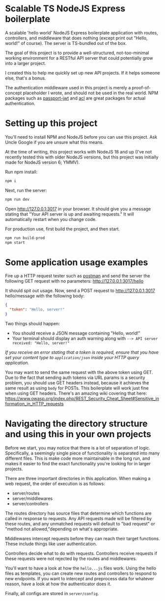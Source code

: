 # Scalable TS NodeJS Express boilerplate

A scalable 'hello world' NodeJS Express boilerplate application with routes,
controllers, and middleware that does nothing (except print out "Hello, world!"
of course). The server is TS-bundled out of the box.

The goal of this project is to provide a well-structured, not-too-minimal
working environment for a RESTful API server that could potentially grow into a
larger project.

I created this to help me quickly set up new API projects. If it helps someone
else, that's a bonus.

The authentication middleware used in this project is merely a proof-of-concept
placeholder I wrote, and should not be used in the real world. NPM packages
such as
[passport-jwt](https://www.npmjs.com/package/passport-jwt) and
[acl](https://www.npmjs.com/package/acl) are great packages for actual
authentication.

# Setting up this project

You'll need to install NPM and NodeJS before you can use this project. Ask
Uncle Google if you are unsure what this means.

At the time of writing, this project works with NodeJS 18 and up (I've not
recently tested this with older NodeJS versions, but this project was initially
made for NodeJS version 6; YMMV).

Run npm install:

```bash
npm i
```

Next, run the server:

```bash
npm run dev
```

Open http://127.0.0.1:3017 in your browser. It should give you a message
stating that "Your API server is up and awaiting requests." It will
automatically restart when you change code.

For production use, first build the project, and then start.

```bash
npm run build-prod
npm start
```

# Some application usage examples

Fire up a HTTP request tester such as [postman](https://www.getpostman.com/)
and send the server the following GET request with no parameters:
http://127.0.0.1:3017/hello

It should spit out usage. Now, send a POST request to http://127.0.0.1:3017
hello/message
with the following body:

```json
{
  "token": "Hello, server!"
}
```

Two things should happen:

* You should receive a JSON message containing "Hello, world!"
* Your terminal should display an auth warning along
  with `--> API server received: "Hello, server!"`

*If you receive an error stating that a token is required, ensure that you have
set your content type to `application/json` inside your HTTP query
application.*

You may want to send the same request with the above token using GET. Due to
the fact that sending auth tokens via URL params is a security problem, you
should use GET headers instead, because it achieves the same result as
using `body` for POSTs. This boilerplate will work just fine when using GET
headers. There's an amazing wiki covering that here:
https://www.owasp.org/index.php/REST_Security_Cheat_Sheet#Sensitive_information_in_HTTP_requests

# Navigating the directory structure and using this in your own projects

Before we start, you may notice that there is a lot of separation of logic.
Specifically, a seemingly single piece of functionality is separated into many
different files. This is make code more maintainable in the long run, and makes
it easier to find the exact functionality you're looking for in larger
projects.

There are three important directories in this application. When making a web
request, the order of execution is as follows:

* server/routes
* server/middlewares
* server/controllers

The routes directory has source files that determine which functions are called
in response to requests. Any API requests made will be filtered by these
routes, and any unmatched requests will default to "bad request" or "method not
allowed,"depending on what's appropriate.

Middlewares intercept requests before they can reach their target functions.
These include things like user authentication.

Controllers decide what to do with requests. Controllers receive requests if
these requests were not rejected by the routes and middlewares.

You'll want to have a look at how the `hello...js` files work. Using the hello
files as templates, you can create new routes and controllers to respond to new
endpoints. If you want to intercept and preprocess data for whatever reason,
have a look at how the authenticator does it.

Finally, all configs are stored in `server/config`.
